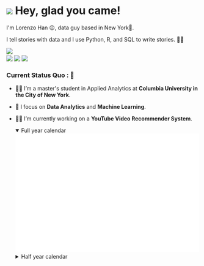 <h1><img src="https://emojis.slackmojis.com/emojis/images/1531849430/4246/blob-sunglasses.gif?1531849430" width="30"/> <span> Hey, glad you came! </span> </h1>

I'm Lorenzo Han 😉, data guy based in New York🗽. 

I tell stories with data and I use Python, R, and SQL to write stories. 🦹‍♀️

<img src="https://readme-typing-svg.herokuapp.com?vCenter=true&width=500&lines=I+love+crunching+numbers" height="40"/>

<div>
<a href="mailto: xuefan.han@columbia.edu">
<img src="https://img.shields.io/badge/-xuefan.han@columbia.edu-7B83EB?&style=for-the-badge&logo=Microsoft-outlook&logoColor=white" ></a>  <a  href="https://www.instagram.com/lorenzo_han/">   <img src="https://img.shields.io/badge/@lorenzo_han_-%23E4405F.svg?&style=for-the-badge&logo=instagram&logoColor=white"></a>  <a href="https://www.linkedin.com/in/xuefan-han-391084217/"><img src="https://img.shields.io/badge/xuefan han-%230077B5.svg?&style=for-the-badge&logo=linkedin&logoColor=white" ></a> 
  
</div>

### Current Status Quo : 📡

- 🧑‍🎓 I’m a master's student in Applied Analytics at <strong>Columbia University in the City of New York</strong>.
- 🔭 I focus on <strong>Data Analytics</strong> and <strong>Machine Learning</strong>.
- 👨‍🎤 I’m currently working on a <strong>YouTube Video Recommender System</strong>.




  <tr>
    <td colspan="2" align="center">
      <details open><summary>Full year calendar</summary><img src="https://github.com/lowlighter/metrics/blob/examples/metrics.plugin.isocalendar.fullyear.svg" alt=""></img></details>
      <details><summary>Half year calendar</summary><img src="https://github.com/lowlighter/metrics/blob/examples/metrics.plugin.isocalendar.svg" alt=""></img></details>
      <img width="900" height="1" alt="">
    </td>
  </tr>
</table>
<!--/header-->





